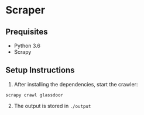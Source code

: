 # Scraper

## Prequisites

- Python 3.6
- Scrapy


## Setup Instructions

1. After installing the dependencies, start the crawler:
```
scrapy crawl glassdoor
```
2. The output is stored in `./output`
